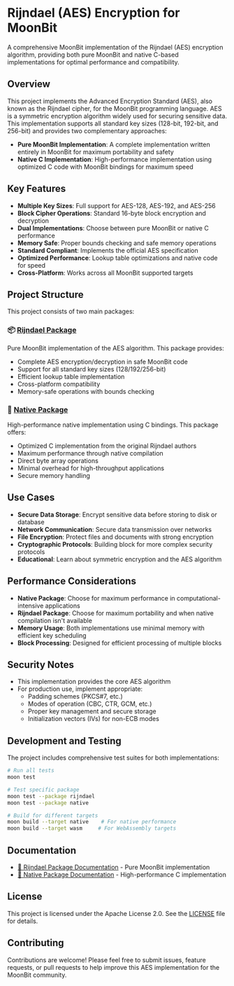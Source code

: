 # Rijndael (AES) Encryption for MoonBit

A comprehensive MoonBit implementation of the Rijndael (AES) encryption algorithm, providing both pure MoonBit and native C-based implementations for optimal performance and compatibility.

## Overview

This project implements the Advanced Encryption Standard (AES), also known as the Rijndael cipher, for the MoonBit programming language. AES is a symmetric encryption algorithm widely used for securing sensitive data. This implementation supports all standard key sizes (128-bit, 192-bit, and 256-bit) and provides two complementary approaches:

- **Pure MoonBit Implementation**: A complete implementation written entirely in MoonBit for maximum portability and safety
- **Native C Implementation**: High-performance implementation using optimized C code with MoonBit bindings for maximum speed

## Key Features

- **Multiple Key Sizes**: Full support for AES-128, AES-192, and AES-256
- **Block Cipher Operations**: Standard 16-byte block encryption and decryption
- **Dual Implementations**: Choose between pure MoonBit or native C performance
- **Memory Safe**: Proper bounds checking and safe memory operations
- **Standard Compliant**: Implements the official AES specification
- **Optimized Performance**: Lookup table optimizations and native code for speed
- **Cross-Platform**: Works across all MoonBit supported targets

## Project Structure

This project consists of two main packages:

### 📦 [Rijndael Package](./rijndael/README.mbt.md)
Pure MoonBit implementation of the AES algorithm. This package provides:
- Complete AES encryption/decryption in safe MoonBit code
- Support for all standard key sizes (128/192/256-bit)
- Efficient lookup table implementation
- Cross-platform compatibility
- Memory-safe operations with bounds checking

### 🚀 [Native Package](./native/README.mbt.md)
High-performance native implementation using C bindings. This package offers:
- Optimized C implementation from the original Rijndael authors
- Maximum performance through native compilation
- Direct byte array operations
- Minimal overhead for high-throughput applications
- Secure memory handling

## Use Cases

- **Secure Data Storage**: Encrypt sensitive data before storing to disk or database
- **Network Communication**: Secure data transmission over networks
- **File Encryption**: Protect files and documents with strong encryption
- **Cryptographic Protocols**: Building block for more complex security protocols
- **Educational**: Learn about symmetric encryption and the AES algorithm

## Performance Considerations

- **Native Package**: Choose for maximum performance in computational-intensive applications
- **Rijndael Package**: Choose for maximum portability and when native compilation isn't available
- **Memory Usage**: Both implementations use minimal memory with efficient key scheduling
- **Block Processing**: Designed for efficient processing of multiple blocks

## Security Notes

- This implementation provides the core AES algorithm
- For production use, implement appropriate:
  - Padding schemes (PKCS#7, etc.)
  - Modes of operation (CBC, CTR, GCM, etc.)
  - Proper key management and secure storage
  - Initialization vectors (IVs) for non-ECB modes

## Development and Testing

The project includes comprehensive test suites for both implementations:

```bash
# Run all tests
moon test

# Test specific package
moon test --package rijndael
moon test --package native

# Build for different targets
moon build --target native    # For native performance
moon build --target wasm     # For WebAssembly targets
```

## Documentation

- [📖 Rijndael Package Documentation](./rijndael/README.mbt.md) - Pure MoonBit implementation
- [📖 Native Package Documentation](./native/README.mbt.md) - High-performance C implementation

## License

This project is licensed under the Apache License 2.0. See the [LICENSE](LICENSE) file for details.

## Contributing

Contributions are welcome! Please feel free to submit issues, feature requests, or pull requests to help improve this AES implementation for the MoonBit community.